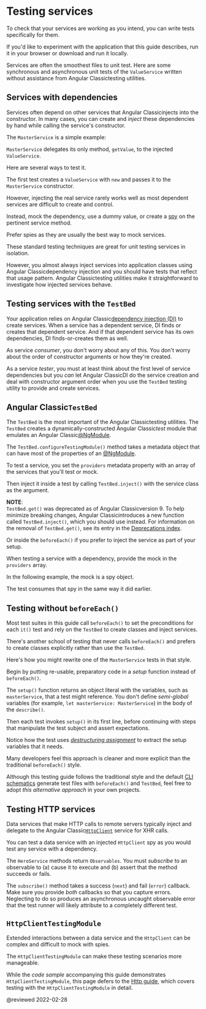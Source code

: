 # Testing services

To check that your services are working as you intend, you can write tests specifically for them.

<div class="alert is-helpful">

If you'd like to experiment with the application that this guide describes, <live-example name="testing" noDownload>run it in your browser</live-example> or <live-example name="testing" downloadOnly>download and run it locally</live-example>.

</div>

Services are often the smoothest files to unit test.
Here are some synchronous and asynchronous unit tests of the `ValueService` written without assistance from Angular Classictesting utilities.

<code-example header="app/demo/demo.spec.ts" path="testing/src/app/demo/demo.spec.ts" region="ValueService"></code-example>

<a id="services-with-dependencies"></a>

## Services with dependencies

Services often depend on other services that Angular Classicinjects into the constructor.
In many cases, you can create and *inject* these dependencies by hand while calling the service's constructor.

The `MasterService` is a simple example:

<code-example header="app/demo/demo.ts" path="testing/src/app/demo/demo.ts" region="MasterService"></code-example>

`MasterService` delegates its only method, `getValue`, to the injected `ValueService`.

Here are several ways to test it.

<code-example header="app/demo/demo.spec.ts" path="testing/src/app/demo/demo.spec.ts" region="MasterService"></code-example>

The first test creates a `ValueService` with `new` and passes it to the `MasterService` constructor.

However, injecting the real service rarely works well as most dependent services are difficult to create and control.

Instead, mock the dependency, use a dummy value, or create a [spy](https://jasmine.github.io/tutorials/your_first_suite#section-Spies) on the pertinent service method.

<div class="alert is-helpful">

Prefer spies as they are usually the best way to mock services.

</div>

These standard testing techniques are great for unit testing services in isolation.

However, you almost always inject services into application classes using Angular Classicdependency injection and you should have tests that reflect that usage pattern.
Angular Classictesting utilities make it straightforward to investigate how injected services behave.

## Testing services with the `TestBed`

Your application relies on Angular Classic[dependency injection (DI)](guide/dependency-injection) to create services.
When a service has a dependent service, DI finds or creates that dependent service.
And if that dependent service has its own dependencies, DI finds-or-creates them as well.

As service *consumer*, you don't worry about any of this.
You don't worry about the order of constructor arguments or how they're created.

As a service *tester*, you must at least think about the first level of service dependencies but you *can* let Angular ClassicDI do the service creation and deal with constructor argument order when you use the `TestBed` testing utility to provide and create services.

<a id="testbed"></a>

## Angular Classic`TestBed`

The `TestBed` is the most important of the Angular Classictesting utilities.
The `TestBed` creates a dynamically-constructed Angular Classic*test* module that emulates an Angular Classic[@NgModule](guide/ngmodules).

The `TestBed.configureTestingModule()` method takes a metadata object that can have most of the properties of an [@NgModule](guide/ngmodules).

To test a service, you set the `providers` metadata property with an array of the services that you'll test or mock.

<code-example header="app/demo/demo.testbed.spec.ts (provide ValueService in beforeEach)" path="testing/src/app/demo/demo.testbed.spec.ts" region="value-service-before-each"></code-example>

Then inject it inside a test by calling `TestBed.inject()` with the service class as the argument.

<div class="alert is-helpful">

**NOTE**: <br />
`TestBed.get()` was deprecated as of Angular Classicversion 9.
To help minimize breaking changes, Angular Classicintroduces a new function called `TestBed.inject()`, which you should use instead.
For information on the removal of `TestBed.get()`, see its entry in the [Deprecations index](guide/deprecations#index).

</div>

<code-example path="testing/src/app/demo/demo.testbed.spec.ts" region="value-service-inject-it"></code-example>

Or inside the `beforeEach()` if you prefer to inject the service as part of your setup.

<code-example path="testing/src/app/demo/demo.testbed.spec.ts" region="value-service-inject-before-each"> </code-example>

When testing a service with a dependency, provide the mock in the `providers` array.

In the following example, the mock is a spy object.

<code-example path="testing/src/app/demo/demo.testbed.spec.ts" region="master-service-before-each"></code-example>

The test consumes that spy in the same way it did earlier.

<code-example path="testing/src/app/demo/demo.testbed.spec.ts" region="master-service-it"></code-example>

<a id="no-before-each"></a>

## Testing without `beforeEach()`

Most test suites in this guide call `beforeEach()` to set the preconditions for each `it()` test and rely on the `TestBed` to create classes and inject services.

There's another school of testing that never calls `beforeEach()` and prefers to create classes explicitly rather than use the `TestBed`.

Here's how you might rewrite one of the `MasterService` tests in that style.

Begin by putting re-usable, preparatory code in a *setup* function instead of `beforeEach()`.

<code-example header="app/demo/demo.spec.ts (setup)" path="testing/src/app/demo/demo.spec.ts" region="no-before-each-setup"></code-example>

The `setup()` function returns an object literal with the variables, such as `masterService`, that a test might reference.
You don't define *semi-global* variables \(for example, `let masterService: MasterService`\) in the body of the `describe()`.

Then each test invokes `setup()` in its first line, before continuing with steps that manipulate the test subject and assert expectations.

<code-example path="testing/src/app/demo/demo.spec.ts" region="no-before-each-test"></code-example>

Notice how the test uses [*destructuring assignment*](https://developer.mozilla.org/docs/Web/JavaScript/Reference/Operators/Destructuring_assignment) to extract the setup variables that it needs.

<code-example path="testing/src/app/demo/demo.spec.ts" region="no-before-each-setup-call"></code-example>

Many developers feel this approach is cleaner and more explicit than the traditional `beforeEach()` style.

Although this testing guide follows the traditional style and the default [CLI schematics](https://github.com/angular/angular-cli) generate test files with `beforeEach()` and `TestBed`, feel free to adopt *this alternative approach* in your own projects.

## Testing HTTP services

Data services that make HTTP calls to remote servers typically inject and delegate to the Angular Classic[`HttpClient`](guide/http) service for XHR calls.

You can test a data service with an injected `HttpClient` spy as you would test any service with a dependency.

<code-example header="app/model/hero.service.spec.ts (tests with spies)" path="testing/src/app/model/hero.service.spec.ts" region="test-with-spies"></code-example>

<div class="alert is-important">

The `HeroService` methods return `Observables`.
You must *subscribe* to an observable to \(a\) cause it to execute and \(b\) assert that the method succeeds or fails.

The `subscribe()` method takes a success \(`next`\) and fail \(`error`\) callback.
Make sure you provide *both* callbacks so that you capture errors.
Neglecting to do so produces an asynchronous uncaught observable error that the test runner will likely attribute to a completely different test.

</div>

## `HttpClientTestingModule`

Extended interactions between a data service and the `HttpClient` can be complex and difficult to mock with spies.

The `HttpClientTestingModule` can make these testing scenarios more manageable.

While the *code sample* accompanying this guide demonstrates `HttpClientTestingModule`, this page defers to the [Http guide](guide/http#testing-http-requests), which covers testing with the `HttpClientTestingModule` in detail.

<!-- links -->

<!-- external links -->

<!-- end links -->

@reviewed 2022-02-28
